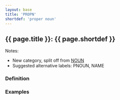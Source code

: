 ```yaml
---
layout: base
title: 'PROPN'
shortdef: 'proper noun'
---
```


## {{ page.title }}: {{ page.shortdef }}

Notes:

* New category, split off from [NOUN](NOUN.html)
* Suggested alternative labels: PNOUN, NAME

### Definition

### Examples

